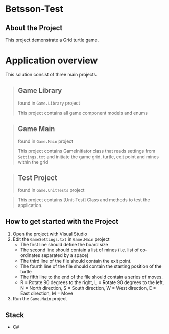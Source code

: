 # Betsson-Test

## About the Project

This project demonstrate a Grid turtle game. 

# Application overview 
 This solution consist of three main projects.  
    
> ## **Game Library**
>
> found in `Game.Library` project  
>   
>  This project contains all game component models and enums

> ## **Game Main**
>
> found in `Game.Main` project
>   
>  This project contains GameInitiator class that reads settings from `Settings.txt` and initiate the game grid, turtle, exit point and mines within the grid

> ## **Test Project**
>
> found in `Game.UnitTests` project  
>   

>  This project contains [Unit-Test] Class and methods to test the application. 



## How to get started with the Project
 
 1. Open the project with Visual Studio
 2. Edit the `GameSettings.txt` in `Game.Main` project 
	* The first line should define the board size
    * The second line should contain a list of mines (i.e. list of co-ordinates separated by a space)
    * The third line of the file should contain the exit point.
	* The fourth line of the file should contain the starting position of the turtle
	* The fifth line to the end of the file should contain a series of moves.
	* R = Rotate 90 degrees to the right, L = Rotate 90 degrees to the left, N = North direction, S = South direction, W = West direction, E = East direction, M = Move
 3. Run the `Game.Main` project 

## Stack
* C#